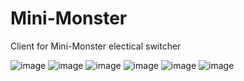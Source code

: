 Mini-Monster
============

Client for Mini-Monster electical switcher

![image](https://raw.github.com/solkin/mini-monster/master/screenshots/device-2013-09-28-005626.png)
![image](https://raw.github.com/solkin/mini-monster/master/screenshots/device-2013-09-28-005705.png)
![image](https://raw.github.com/solkin/mini-monster/master/screenshots/device-2013-09-28-005653.png)
![image](https://raw.github.com/solkin/mini-monster/master/screenshots/device-2013-09-28-005850.png)
![image](https://raw.github.com/solkin/mini-monster/master/screenshots/device-2013-09-28-005914.png)
![image](https://raw.github.com/solkin/mini-monster/master/screenshots/device-2013-09-28-010005.png)

